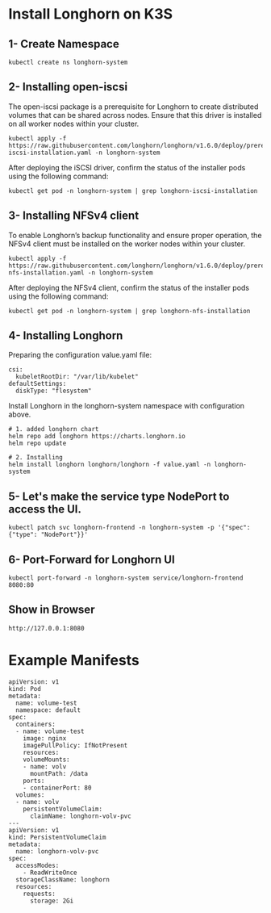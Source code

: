 # Install Longhorn on K3S

## 1- Create Namespace

```
kubectl create ns longhorn-system
```

## 2- Installing open-iscsi
The open-iscsi package is a prerequisite for Longhorn to create distributed volumes that can be shared across nodes. Ensure that this driver is installed on all worker nodes within your cluster.

```
kubectl apply -f https://raw.githubusercontent.com/longhorn/longhorn/v1.6.0/deploy/prerequisite/longhorn-iscsi-installation.yaml -n longhorn-system
```

After deploying the iSCSI driver, confirm the status of the installer pods using the following command:
```
kubectl get pod -n longhorn-system | grep longhorn-iscsi-installation
```

## 3- Installing NFSv4 client
To enable Longhorn’s backup functionality and ensure proper operation, the NFSv4 client must be installed on the worker nodes within your cluster.

```
kubectl apply -f https://raw.githubusercontent.com/longhorn/longhorn/v1.6.0/deploy/prerequisite/longhorn-nfs-installation.yaml -n longhorn-system
```

After deploying the NFSv4 client, confirm the status of the installer pods using the following command:

```
kubectl get pod -n longhorn-system | grep longhorn-nfs-installation 
```

## 4- Installing Longhorn

Preparing the configuration value.yaml file:
```
csi:
  kubeletRootDir: "/var/lib/kubelet"
defaultSettings:
  diskType: "flesystem"
```

Install Longhorn in the longhorn-system namespace with configuration above.
```
# 1. added longhorn chart
helm repo add longhorn https://charts.longhorn.io
helm repo update

# 2. Installing
helm install longhorn longhorn/longhorn -f value.yaml -n longhorn-system
```

## 5- Let's make the service type NodePort to access the UI.
```
kubectl patch svc longhorn-frontend -n longhorn-system -p '{"spec": {"type": "NodePort"}}'
```

## 6- Port-Forward for Longhorn UI
```
kubectl port-forward -n longhorn-system service/longhorn-frontend 8080:80
```

## Show in Browser
```
http://127.0.0.1:8080
```



# Example Manifests
```
apiVersion: v1
kind: Pod
metadata:
  name: volume-test
  namespace: default
spec:
  containers:
  - name: volume-test
    image: nginx
    imagePullPolicy: IfNotPresent
    resources: 
    volumeMounts:
    - name: volv
      mountPath: /data
    ports:
    - containerPort: 80
  volumes:
  - name: volv
    persistentVolumeClaim:
      claimName: longhorn-volv-pvc
---
apiVersion: v1
kind: PersistentVolumeClaim
metadata:
  name: longhorn-volv-pvc
spec:
  accessModes:
    - ReadWriteOnce
  storageClassName: longhorn
  resources:
    requests:
      storage: 2Gi
```